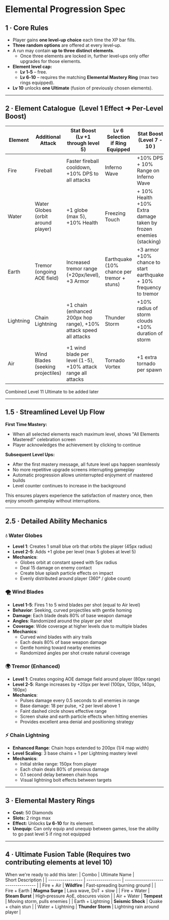 # Elemental Progression Spec

## 1 · Core Rules

- Player gains **one level‑up choice** each time the XP bar fills.
- **Three random options** are offered at every level‑up.
- A run may contain **up to three distinct elements**.
  - Once three elements are locked in, further level‑ups only offer upgrades for those elements.
- **Element level cap:**
  - **Lv 1‑5** – free.
  - **Lv 6‑10** – requires the matching **Elemental Mastery Ring** (max two rings equipped).
- **Lv 10** unlocks **one Ultimate** (fusion of previously chosen elements).

---

## 2 · Element Catalogue  (Level 1 Effect ➜ Per‑Level Boost)

| Element   | Additional Attack     | Stat Boost (Lv +1 through level 5)   | Lv 6 Selection if Ring Equipped | Stat Boost (Level 7 - 10 ) |
| --------- | --------------------- | ----------------------------------------- | --------------------- | ------------------------- |
| Fire      | Fireball              | Faster fireball cooldown, +10% DPS to all attacks      | Inferno Wave   | +10% DPS + 10% Range on Inferno Wave |
| Water     | Water Globes (orbit around player)  | +1 globe (max 5), +10% Health       | Freezing Touch | + 10% Health +10% Extra damage taken by frozen enemies (stacking) |
| Earth     | Tremor (ongoing AOE field)                | Increased tremor range (+20px/level), +3 Armor       | Earthquake (10% chance per tremor + stuns)     | +3 armor +10% chance to start earthquake + 10% frequency to tremor |
| Lightning | Chain Lightning       | +1 chain (enhanced 200px hop range), +10% attack speed all attacks   | Thunder Storm    | +10% radius of storm clouds +10% duration of storm |
| Air       | Wind Blades (seeking projectiles) | +1 wind blade per level (1-5), +10% attack range all attacks | Tornado Vortex  | +1 extra tornado per spawn |

Combined Level 11 Ultimate to be added later

---

## 1.5 · Streamlined Level Up Flow

**First Time Mastery:**
- When all selected elements reach maximum level, shows "All Elements Mastered!" celebration screen
- Player acknowledges the achievement by clicking to continue

**Subsequent Level Ups:**
- After the first mastery message, all future level ups happen seamlessly
- No more repetitive upgrade screens interrupting gameplay
- Automatic progression allows uninterrupted enjoyment of mastered builds
- Level counter continues to increase in the background

This ensures players experience the satisfaction of mastery once, then enjoy smooth gameplay without interruptions.

---

## 2.5 · Detailed Ability Mechanics

### 💧 Water Globes
- **Level 1**: Creates 1 small blue orb that orbits the player (45px radius)
- **Level 2-5**: Adds +1 globe per level (max 5 globes at level 5)
- **Mechanics**: 
  - Globes orbit at constant speed with 5px radius
  - Deal 15 damage on enemy contact
  - Create blue splash particle effects on impact
  - Evenly distributed around player (360° / globe count)

### 🌪️ Wind Blades
- **Level 1-5**: Fires 1 to 5 wind blades per shot (equal to Air level)
- **Behavior**: Seeking, curved projectiles with gentle homing
- **Damage**: Each blade deals 80% of base weapon damage
- **Angles**: Randomized around the player per shot 
- **Coverage**: Wide coverage at higher levels due to multiple blades
- **Mechanics**:
  - Curved wind blades with airy trails
  - Each deals 80% of base weapon damage
  - Gentle homing toward nearby enemies
  - Randomized angles per shot create natural coverage

### 🌍 Tremor (Enhanced)
- **Level 1**: Creates ongoing AOE damage field around player (80px range)
- **Level 2-5**: Range increases by +20px per level (100px, 120px, 140px, 160px)
- **Mechanics**:
  - Pulses damage every 0.5 seconds to all enemies in range
  - Base damage: 18 per pulse, +2 per level above 1
  - Faint dashed circle shows effective range
  - Screen shake and earth particle effects when hitting enemies
  - Provides excellent area denial and positioning strategy

### ⚡ Chain Lightning
- **Enhanced Range**: Chain hops extended to 200px (1/4 map width)
- **Level Scaling**: 3 base chains + 1 per Lightning mastery level
- **Mechanics**:
  - Initial strike range: 150px from player
  - Each chain deals 80% of previous damage
  - 0.1 second delay between chain hops
  - Visual lightning bolt effects between targets

---

## 3 · Elemental Mastery Rings

- **Cost:** 50 Diamonds
- **Slots:** 2 rings max
- **Effect:** Unlocks **Lv 6‑10** for its element.
- **Unequip:** Can only equip and unequip between games, lose the ability to go past level 5 if ring not equipped

---

## 4 · Ultimate Fusion Table (Requires two contributing elements at level 10)
When we're ready to add this later:
| Combo             | Ultimate Name     | Short Description                  |
| ----------------- | ----------------- | ---------------------------------- |
| Fire + Air        | **Wildfire**      | Fast‑spreading burning ground      |
| Fire + Earth      | **Magma Surge**   | Lava wave, DoT + slow              |
| Fire + Water      | **Steam Burst**   | High‑pressure AoE, obscures vision |
| Air + Water       | **Tempest**       | Moving storm, pulls enemies        |
| Earth + Lightning | **Seismic Shock** | Quake + chain stun                 |
| Water + Lightning | **Thunder Storm** | Lightning rain around player       |

